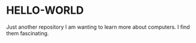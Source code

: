 # HELLO-WORLD
Just another repository
I am wanting to learn more about computers. I find them fascinating.

